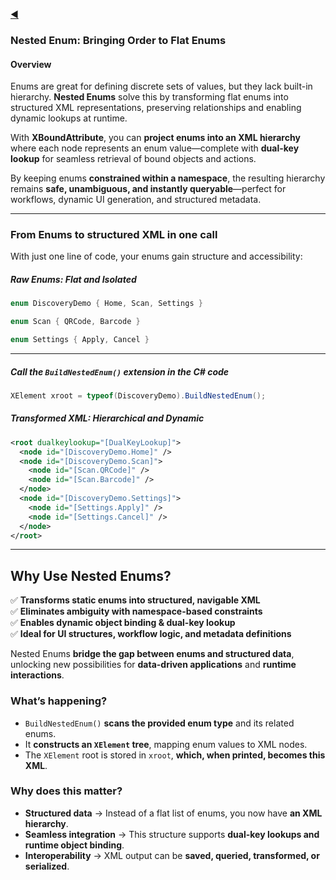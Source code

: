 ﻿[◀](../README.md)

### **Nested Enum: Bringing Order to Flat Enums**  

#### **Overview**  

Enums are great for defining discrete sets of values, but they lack built-in hierarchy. **Nested Enums** solve this by transforming flat enums into structured XML representations, preserving relationships and enabling dynamic lookups at runtime.  

With **XBoundAttribute**, you can **project enums into an XML hierarchy** where each node represents an enum value—complete with **dual-key lookup** for seamless retrieval of bound objects and actions.  

By keeping enums **constrained within a namespace**, the resulting hierarchy remains **safe, unambiguous, and instantly queryable**—perfect for workflows, dynamic UI generation, and structured metadata.  

---

### **From Enums to structured XML in one call**  

With just one line of code, your enums gain structure and accessibility:  

##### **Raw Enums: Flat and Isolated**  

```csharp
enum DiscoveryDemo { Home, Scan, Settings }

enum Scan { QRCode, Barcode }

enum Settings { Apply, Cancel }
```
---

##### Call the `BuildNestedEnum()` extension in the C# code

```csharp
XElement xroot = typeof(DiscoveryDemo).BuildNestedEnum();
```


##### **Transformed XML: Hierarchical and Dynamic**  

```xml
<root dualkeylookup="[DualKeyLookup]">
  <node id="[DiscoveryDemo.Home]" />
  <node id="[DiscoveryDemo.Scan]">
    <node id="[Scan.QRCode]" />
    <node id="[Scan.Barcode]" />
  </node>
  <node id="[DiscoveryDemo.Settings]">
    <node id="[Settings.Apply]" />
    <node id="[Settings.Cancel]" />
  </node>
</root>
```

---

## Why Use Nested Enums?  

✅ **Transforms static enums into structured, navigable XML**  
✅ **Eliminates ambiguity with namespace-based constraints**  
✅ **Enables dynamic object binding & dual-key lookup**  
✅ **Ideal for UI structures, workflow logic, and metadata definitions**  

Nested Enums **bridge the gap between enums and structured data**, unlocking new possibilities for **data-driven applications** and **runtime interactions**.  


### What’s happening?  

- `BuildNestedEnum()` **scans the provided enum type** and its related enums.  
- It **constructs an `XElement` tree**, mapping enum values to XML nodes.  
- The `XElement` root is stored in `xroot`, **which, when printed, becomes this XML**.  

### **Why does this matter?**  

- **Structured data** → Instead of a flat list of enums, you now have **an XML hierarchy**.  
- **Seamless integration** → This structure supports **dual-key lookups and runtime object binding**.  
- **Interoperability** → XML output can be **saved, queried, transformed, or serialized**.  



